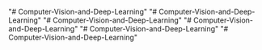 "# Computer-Vision-and-Deep-Learning" 
"# Computer-Vision-and-Deep-Learning" 
"# Computer-Vision-and-Deep-Learning" 
"# Computer-Vision-and-Deep-Learning" 
"# Computer-Vision-and-Deep-Learning" 
"# Computer-Vision-and-Deep-Learning" 
